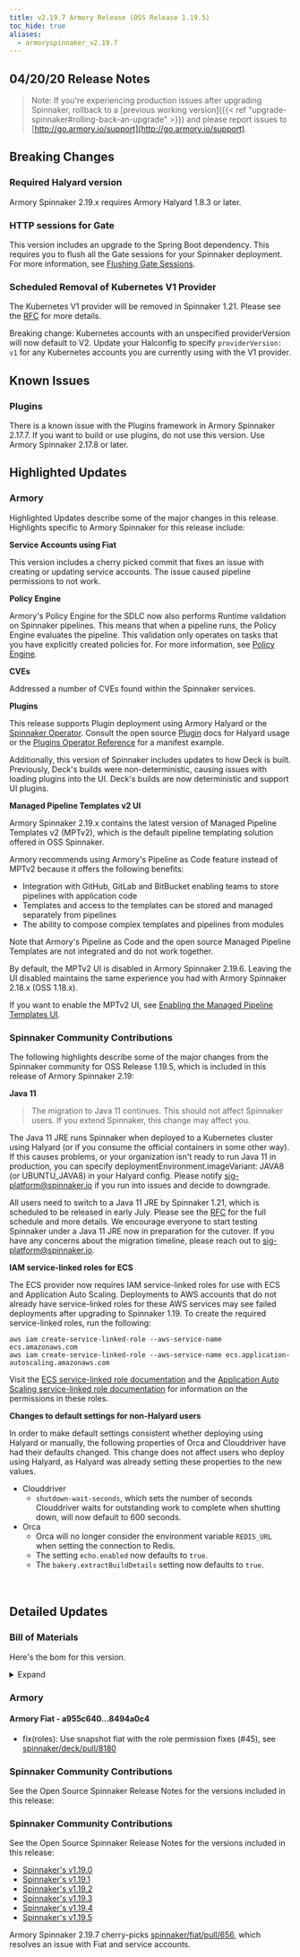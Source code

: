 ```yaml
---
title: v2.19.7 Armory Release (OSS Release 1.19.5)
toc_hide: true
aliases:
  - armoryspinnaker_v2.19.7
---
```


## 04/20/20 Release Notes

> Note: If you're experiencing production issues after upgrading Spinnaker, rollback to a [previous working version]({{< ref "upgrade-spinnaker#rolling-back-an-upgrade" >}}) and please report issues to [http://go.armory.io/support](http://go.armory.io/support).

## Breaking Changes

### Required Halyard version

Armory Spinnaker 2.19.x requires Armory Halyard 1.8.3 or later.

### HTTP sessions for Gate
This version includes an upgrade to the Spring Boot dependency. This requires you to flush all the Gate sessions for your Spinnaker deployment. For more information, see [Flushing Gate Sessions](https://kb.armory.io/admin/flush-gate-sessions/).

### Scheduled Removal of Kubernetes V1 Provider
The Kubernetes V1 provider will be removed in Spinnaker 1.21. Please see the [RFC](https://github.com/spinnaker/governance/blob/master/rfc/eol_kubernetes_v1.md) for more details.

Breaking change: Kubernetes accounts with an unspecified providerVersion will now default to V2. Update your Halconfig to specify `providerVersion: v1` for any Kubernetes accounts you are currently using with the V1 provider.

## Known Issues

### Plugins

There is a known issue with the Plugins framework in Armory Spinnaker 2.17.7. If you want to build or use plugins, do not use this version. Use Armory Spinnaker 2.17.8 or later.

## Highlighted Updates

### Armory
Highlighted Updates describe some of the major changes in this release. Highlights specific to Armory Spinnaker for this release include:

**Service Accounts using Fiat**

This version includes a cherry picked commit that fixes an issue with creating or updating service accounts. The issue caused pipeline permissions to not work.

**Policy Engine**

Armory's Policy Engine for the SDLC now also performs Runtime validation on Spinnaker pipelines. This means that when a pipeline runs, the Policy Engine evaluates the pipeline. This validation only operates on tasks that you have explicitly created policies for. For more information, see [Policy Engine](/spinnaker/policy-engine).

**CVEs**

Addressed a number of CVEs found within the Spinnaker services.

**Plugins**

This release supports Plugin deployment using Armory Halyard or the [Spinnaker Operator](/_spinnaker/operator/). Consult the open source [Plugin](https://www.spinnaker.io/guides/user/plugins/user-guide/) docs for Halyard usage or the [Plugins Operator Reference](/_operator_reference/plugins/) for a manifest example.

Additionally, this version of Spinnaker includes updates to how Deck is built. Previously, Deck's builds were non-deterministic, causing issues with loading plugins into the UI. Deck's builds are now deterministic and support UI plugins.

**Managed Pipeline Templates v2 UI**

Armory Spinnaker 2.19.x contains the latest version of Managed Pipeline Templates v2 (MPTv2), which is the default pipeline templating solution offered in OSS Spinnaker.

Armory recommends using Armory's Pipeline as Code feature instead of MPTv2 because it offers the following benefits:

* Integration with GitHub, GitLab and BitBucket enabling teams to store pipelines with application code
* Templates and access to the templates can be stored and managed separately from pipelines
* The ability to compose complex templates and pipelines from modules

Note that Armory's Pipeline as Code and the open source Managed Pipeline Templates are not integrated and do not work together.

By default, the MPTv2 UI is disabled in Armory Spinnaker 2.19.6. Leaving the UI disabled maintains the same experience you had with Armory Spinnaker 2.18.x (OSS 1.18.x).

If you want to enable the MPTv2 UI, see [Enabling the Managed Pipeline Templates UI](https://kb.armory.io/admin/enable-mptv2/).

###  Spinnaker Community Contributions
The following highlights describe some of the major changes from the Spinnaker community for OSS Release 1.19.5, which is included in this release of Armory Spinnaker 2.19:

**Java 11**
> The migration to Java 11 continues. This should not affect Spinnaker users. If you extend Spinnaker, this change may affect you.

The Java 11 JRE runs Spinnaker when deployed to a Kubernetes cluster using Halyard (or if you consume the official containers in some other way). If this causes problems, or your organization isn't ready to run Java 11 in production, you can specify deploymentEnvironment.imageVariant: JAVA8 (or UBUNTU_JAVA8) in your Halyard config. Please notify [sig-platform@spinnaker.io](sig-platform@spinnaker.io) if you run into issues and decide to downgrade.

All users need to switch to a Java 11 JRE by Spinnaker 1.21, which is scheduled to be released in early July. Please see the [RFC](https://github.com/spinnaker/governance/blob/master/rfc/java11.md) for the full schedule and more details. We encourage everyone to start testing Spinnaker under a Java 11 JRE now in preparation for the cutover. If you have any concerns about the migration timeline, please reach out to sig-platform@spinnaker.io.

**IAM service-linked roles for ECS**

The ECS provider now requires IAM service-linked roles for use with ECS and Application Auto Scaling. Deployments to AWS accounts that do not already have service-linked roles for these AWS services may see failed deployments after upgrading to Spinnaker 1.19. To create the required service-linked roles, run the following:

```
aws iam create-service-linked-role --aws-service-name ecs.amazonaws.com
aws iam create-service-linked-role --aws-service-name ecs.application-autoscaling.amazonaws.com
```

Visit the [ECS service-linked role documentation](https://docs.aws.amazon.com/AmazonECS/latest/developerguide/using-service-linked-roles.html) and the [Application Auto Scaling service-linked role documentation](https://docs.aws.amazon.com/autoscaling/application/userguide/application-auto-scaling-service-linked-roles.html) for information on the permissions in these roles.

**Changes to default settings for non-Halyard users**

In order to make default settings consistent whether deploying using Halyard or manually, the following properties of Orca and Clouddriver have had their defaults changed. This change does not affect users who deploy using Halyard, as Halyard was already setting these properties to the new values.

* Clouddriver
  * `shutdown-wait-seconds`, which sets the number of seconds Clouddriver waits for outstanding work to complete when shutting down, will now default to 600 seconds.
* Orca
  * Orca will no longer consider the environment variable `REDIS_URL` when setting the connection to Redis.
  * The setting `echo.enabled` now defaults to `true`.
  * The `bakery.extractBuildDetails` setting now defaults to `true`.
<br><br><br>

## Detailed Updates

### Bill of Materials
Here's the bom for this version.
<details><summary>Expand</summary>
<pre class="highlight">
<code>version: 2.19.7-rc.1
timestamp: "2020-04-21 03:33:51"
services:
  clouddriver:
    commit: ef9da881
    version: 2.19.7
  echo:
    commit: 43e1966a
    version: 2.19.8
  fiat:
    commit: 8494a0c4
    version: 2.19.5
  front50:
    commit: eaeb2a64
    version: 2.19.5
  gate:
    commit: 61291021
    version: 2.19.4
  igor:
    commit: 8cbc70d2
    version: 2.19.5
  orca:
    commit: 85dbdae9
    version: 2.19.8
  rosco:
    commit: 2bb01d9e
    version: 2.19.5
  deck:
    commit: 4f6b2719
    version: 2.19.7
  dinghy:
    commit: ef444037
    version: 2.19.5
  terraformer:
    commit: f3edd3da
    version: 1.0.6
  kayenta:
    commit: c04d2e7c
    version: 2.19.4
  monitoring-daemon:
    version: 0.16.1-7d506f0-rc1
  monitoring-third-party:
    version: 0.16.1-7d506f0-rc1
dependencies:
  redis:
    version: 2:2.8.4-2
artifactSources:
  dockerRegistry: docker.io/armory</code>
</pre>
</details>



### Armory
#### Armory Fiat  - a955c640...8494a0c4
 - fix(roles): Use snapshot fiat with the role permission fixes (#45), see [spinnaker/deck/pull/8180](https://github.com/spinnaker/deck/pull/8180)



###  Spinnaker Community Contributions
See the Open Source Spinnaker Release Notes for the versions included in this release:

###  Spinnaker Community Contributions

See the Open Source Spinnaker Release Notes for the versions included in this release:  

* [Spinnaker's v1.19.0](https://www.spinnaker.io/community/releases/versions/1-19-5-changelog#spinnaker-release-1-19-0)  
* [Spinnaker's v1.19.1](https://www.spinnaker.io/community/releases/versions/1-19-5-changelog#spinnaker-release-1-19-1)  
* [Spinnaker's v1.19.2](https://www.spinnaker.io/community/releases/versions/1-19-5-changelog#spinnaker-release-1-19-2)
* [Spinnaker's v1.19.3](https://www.spinnaker.io/community/releases/versions/1-19-5-changelog#spinnaker-release-1-19-3)
* [Spinnaker's v1.19.4](https://www.spinnaker.io/community/releases/versions/1-19-5-changelog#spinnaker-release-1-19-4)
* [Spinnaker's v1.19.5](https://www.spinnaker.io/community/releases/versions/1-19-5-changelog#individual-service-changes)

Armory Spinnaker 2.19.7 cherry-picks [spinnaker/fiat/pull/656](https://github.com/spinnaker/fiat/pull/656), which resolves an issue with Fiat and service accounts.
